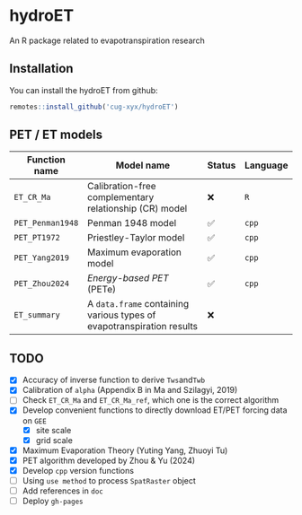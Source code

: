 # hydroET

An R package related to evapotranspiration research

## Installation

You can install the hydroET from github:

```R
remotes::install_github('cug-xyx/hydroET')
```

## PET / ET models

| Function name    | Model name                                                            | Status | Language |
| ---------------- | --------------------------------------------------------------------- | ------ | -------- |
| `ET_CR_Ma`       | Calibration-free complementary relationship (CR) model                | ❌     | `R`      |
| `PET_Penman1948` | Penman 1948 model                                                     | ✅     | `cpp`    |
| `PET_PT1972`     | Priestley-Taylor model                                                | ✅     | `cpp`    |
| `PET_Yang2019`   | Maximum evaporation model                                             | ✅     | `cpp`    |
| `PET_Zhou2024`   | *Energy-based PET* (PETe)                                             | ✅     | `cpp`    |
| `ET_summary`     | A `data.frame` containing various types of evapotranspiration results | ❌     |          |

## TODO

- [x] Accuracy of inverse function to derive `Tws`and`Twb`
- [x] Calibration of `alpha` (Appendix B in Ma and Szilagyi, 2019)
- [ ] Check `ET_CR_Ma` and `ET_CR_Ma_ref`, which one is the correct algorithm
- [x] Develop convenient functions to directly download ET/PET forcing data on `GEE`
  - [x] site scale
  - [x] grid scale
- [x] Maximum Evaporation Theory (Yuting Yang, Zhuoyi Tu)
- [x] PET algorithm developed by Zhou & Yu (2024)
- [x] Develop `cpp` version functions
- [ ] Using `use method` to process `SpatRaster` object
- [ ] Add references in `doc`
- [ ] Deploy `gh-pages`
